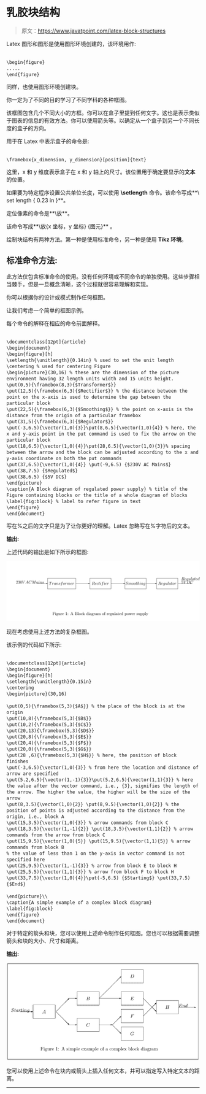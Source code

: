 # 乳胶块结构

> 原文：<https://www.javatpoint.com/latex-block-structures>

Latex 图形和图形是使用图形环境创建的，该环境用作:

```

\begin{figure}
.....
\end{figure}

```

同样，也使用图形环境创建块。

你一定为了不同的目的学习了不同学科的各种框图。

该框图包含几个不同大小的方框。你可以在盒子里提到任何文字。这也是表示类似于图表的信息的有效方法。你可以使用箭头等。以确定从一个盒子到另一个不同长度的盒子的方向。

用于在 Latex 中表示盒子的命令是:

```

\framebox{x_dimension, y_dimension}[position]{text}

```

这里，x 和 y 维度表示盒子在 x 和 y 轴上的尺寸。该位置用于确定要显示的**文本**的位置。

如果要为特定程序设置公共单位长度，可以使用 **\setlength** 命令。该命令写成**\ set length { 0.23 in }**。

定位像素的命令是**\放**。

该命令写成**\放{x 坐标，y 坐标} {图元}** 。

绘制块结构有两种方法。第一种是使用标准命令，另一种是使用 **Tikz 环境**。

## 标准命令方法:

此方法仅包含标准命令的使用。没有任何环境或不同命令的单独使用。这些步骤相当棘手，但是一旦概念清晰，这个过程就很容易理解和实现。

你可以根据你的设计或模式制作任何框图。

让我们考虑一个简单的框图示例。

每个命令的解释在相应的命令前面解释。

```

\documentclass[12pt]{article}
\begin{document}
\begin{figure}[h]
\setlength{\unitlength}{0.14in} % used to set the unit length
\centering % used for centering Figure
\begin{picture}(30,16) % these are the dimension of the picture environment having 32 length units width and 15 units height.
\put(0,5){\framebox(8,3){$Transformer$}}
\put(12,5){\framebox(6,3){$Rectifier$}} % the distance between the point on the x-axis is used to determine the gap between the particular block
\put(22,5){\framebox(6,3){$Smoothing$}} % the point on x-axis is the distance from the origin of a particular framebox
\put(31,5){\framebox(6,3){$Regulator$}}
\put(-3,6.5){\vector(1,0){3}}\put(8,6.5){\vector(1,0){4}} % here, the x and y-axis point in the put command is used to fix the arrow on the particular block
\put(18,6.5){\vector(1,0){4}}\put(28,6.5){\vector(1,0){3}}% spacing between the arrow and the block can be adjusted according to the x and y-axis coordinate on both the put commands
\put(37,6.5){\vector(1,0){4}} \put(-9,6.5) {$230V AC Mains$} \put(38,7.5) {$Regulated$} 
\put(38,6.5) {$5V DC$} 
\end{picture}
\caption{A Block diagram of regulated power supply} % title of the Figure containing blocks or the title of a whole diagram of blocks
\label{fig:block} % label to refer figure in text
\end{figure}
\end{document}

```

写在%之后的文字只是为了让你更好的理解。Latex 忽略写在%字符后的文本。

**输出:**

上述代码的输出是如下所示的框图:

![Latex Block Structures](img/743ca2828a14fb79cc6dbfc39b490474.png)

现在考虑使用上述方法的复杂框图。

该示例的代码如下所示:

```

\documentclass[12pt]{article}
\begin{document}
\begin{figure}[h]
\setlength{\unitlength}{0.15in} 
\centering 
\begin{picture}(30,16)

\put(0,5){\framebox(5,3){$A$}} % the place of the block is at the origin
\put(10,8){\framebox(5,3){$B$}}
\put(10,2){\framebox(5,3){$C$}} 
\put(20,13){\framebox(5,3){$D$}} 
\put(20,8){\framebox(5,3){$E$}} 
\put(20,4){\framebox(5,3){$F$}}
\put(20,0){\framebox(5,3){$G$}} 
\put(28 ,6){\framebox(5,3){$H$}} % here, the position of block finishes 
\put(-3,6.5){\vector(1,0){3}} % from here the location and distance of arrow are specified
\put(5.2,6.5){\vector(1,-1){3}}\put(5.2,6.5){\vector(1,1){3}} % here the value after the vector command, i.e., {3}, signifies the length of the arrow. The higher the value, the higher will be the size of the arrow
\put(8,3.5){\vector(1,0){2}} \put(8,9.5){\vector(1,0){2}} % the position of points is adjusted according to the distance from the origin, i.e., block A
\put(15,3.5){\vector(1,0){3}} % arrow commands from block C
\put(18,3.5){\vector(1,-1){2}} \put(18,3.5){\vector(1,1){2}} % arrow commands from the arrow from block C
\put(15,9.5){\vector(1,0){5}} \put(15,9.5){\vector(1,1){5}} % arrow commands from block B
% the value of less than 1 on the y-axis in vector command is not specified here
\put(25,9.5){\vector(1,-1){3}} % arrow from block E to block H
\put(25,5.5){\vector(1,1){3}} % arrow from block F to block H
\put(33,7.5){\vector(1,0){4}}\put(-5,6.5) {$Starting$} \put(33,7.5) {$End$} 

\end{picture}\\
\caption{A simple example of a complex block diagram} 
\label{fig:block} 
\end{figure}
\end{document}

```

对于特定的箭头和块，您可以使用上述命令制作任何框图。您也可以根据需要调整箭头和块的大小、尺寸和距离。

**输出:**

![Latex Block Structures](img/000f35e2cf53965041938206b3857e18.png)

您可以使用上述命令在块内或箭头上插入任何文本，并可以指定写入特定文本的距离。

* * *